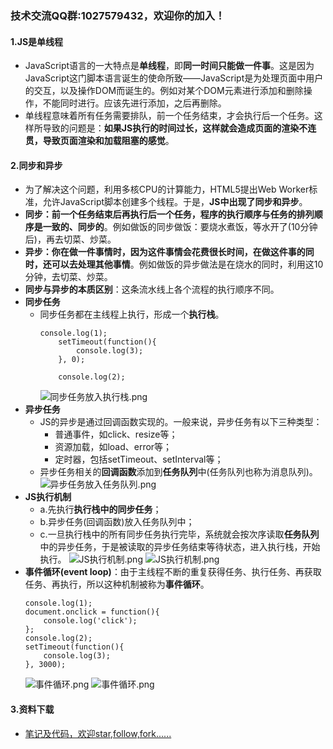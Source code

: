 ### 技术交流QQ群:1027579432，欢迎你的加入！

#### 1.JS是单线程
- JavaScript语言的一大特点是**单线程**，即**同一时间只能做一件事**。这是因为JavaScript这门脚本语言诞生的使命所致——JavaScript是为处理页面中用户的交互，以及操作DOM而诞生的。例如对某个DOM元素进行添加和删除操作，不能同时进行。应该先进行添加，之后再删除。
- 单线程意味着所有任务需要排队，前一个任务结束，才会执行后一个任务。这样所导致的问题是：**如果JS执行的时间过长，这样就会造成页面的渲染不连贯，导致页面渲染和加载阻塞的感觉**。

#### 2.同步和异步
- 为了解决这个问题，利用多核CPU的计算能力，HTML5提出Web Worker标准，允许JavaScript脚本创建多个线程。于是，**JS中出现了同步和异步**。
- **同步：前一个任务结束后再执行后一个任务，程序的执行顺序与任务的排列顺序是一致的、同步的**。例如做饭的同步做饭：要烧水煮饭，等水开了(10分钟后)，再去切菜、炒菜。
- **异步：你在做一件事情时，因为这件事情会花费很长时间，在做这件事的同时，还可以去处理其他事情**。例如做饭的异步做法是在烧水的同时，利用这10分钟，去切菜、炒菜。
- **同步与异步的本质区别**：这条流水线上各个流程的执行顺序不同。
- **同步任务**
    - 同步任务都在主线程上执行，形成一个**执行栈**。
        ```
        console.log(1);
            setTimeout(function(){
                console.log(3);
            }, 0);

            console.log(2);
        ```
        ![同步任务放入执行栈.png](https://upload-images.jianshu.io/upload_images/13407176-a1ce3ae341d8b2db.png?imageMogr2/auto-orient/strip%7CimageView2/2/w/1240)
- **异步任务**
    - JS的异步是通过回调函数实现的。一般来说，异步任务有以下三种类型：
        - 普通事件，如click、resize等；
        - 资源加载，如load、error等；
        - 定时器，包括setTimeout、setInterval等；
    - 异步任务相关的**回调函数**添加到**任务队列**中(任务队列也称为消息队列)。
        ![异步任务放入任务队列.png](https://upload-images.jianshu.io/upload_images/13407176-e80a0f93b18eb26f.png?imageMogr2/auto-orient/strip%7CimageView2/2/w/1240)
- **JS执行机制**
    - a.先执行**执行栈中的同步任务**；
    - b.异步任务(回调函数)放入任务队列中；
    - c.一旦执行栈中的所有同步任务执行完毕，系统就会按次序读取**任务队列**中的异步任务，于是被读取的异步任务结束等待状态，进入执行栈，开始执行。
    ![JS执行机制.png](https://upload-images.jianshu.io/upload_images/13407176-79b72dc9bf194e5b.png?imageMogr2/auto-orient/strip%7CimageView2/2/w/1240)
    ![JS执行机制.png](https://upload-images.jianshu.io/upload_images/13407176-e6d019aeff204c7c.png?imageMogr2/auto-orient/strip%7CimageView2/2/w/1240)
- **事件循环(event loop)**：由于主线程不断的重复获得任务、执行任务、再获取任务、再执行，所以这种机制被称为**事件循环**。
    ```
    console.log(1);
    document.onclick = function(){
        console.log('click');
    };
    console.log(2);
    setTimeout(function(){
        console.log(3);
    }, 3000);
    ```
    ![事件循环.png](https://upload-images.jianshu.io/upload_images/13407176-3bd54d38471f53fe.png?imageMogr2/auto-orient/strip%7CimageView2/2/w/1240)
    ![事件循环.png](https://upload-images.jianshu.io/upload_images/13407176-5ab90092a3e450a1.png?imageMogr2/auto-orient/strip%7CimageView2/2/w/1240)

#### 3.资料下载
- [笔记及代码，欢迎star,follow,fork......](https://github.com/cdlwhm1217096231/HTML_CSS_JavaScript/tree/master/JavaScript)